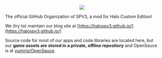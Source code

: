 <p align="center" style="">
<img src="https://user-images.githubusercontent.com/7243190/189053001-5672a34a-f363-49df-8421-09a0c83f5e13.png"/>
</p>
  
The official GitHub Organization of SPV3, a mod for Halo Custom Edition!

We (try to) maintain our blog site at [https://halospv3.github.io/](https://halospv3.github.io/)

Source code for most of our apps and code libraries are located here, but our **game assets are stored in a private, offline repository** and OpenSauce is at [yumiris/OpenSauce](https://github.com/yumiris/OpenSauce).
